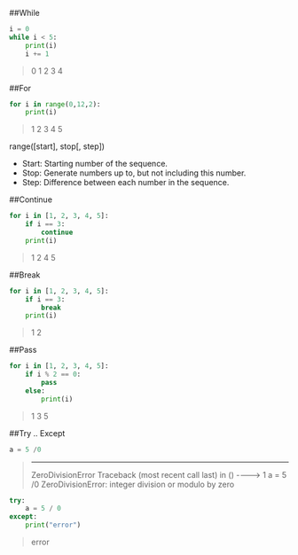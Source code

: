 ##While
```python
i = 0
while i < 5:
    print(i)
    i += 1
```
> 0
> 1
> 2
> 3
> 4

##For
```python
for i in range(0,12,2):
    print(i)
```
> 1
> 2
> 3
> 4
> 5

range([start], stop[, step])
- Start: Starting number of the sequence.
- Stop: Generate numbers up to, but not including this number.
- Step: Difference between each number in the sequence.

##Continue
```python
for i in [1, 2, 3, 4, 5]:
    if i == 3:
        continue
    print(i)
```
> 1
> 2
> 4
> 5

##Break
```python
for i in [1, 2, 3, 4, 5]:
    if i == 3:
        break
    print(i)
```
> 1
> 2

##Pass
```python
for i in [1, 2, 3, 4, 5]:
    if i % 2 == 0:
        pass
    else:
        print(i)
```
> 1
> 3
> 5

##Try .. Except
```python
a = 5 /0
```
> ---------------------------------------------------------------------------
> ZeroDivisionError                         Traceback (most recent call last)
> <ipython-input-489-0aec5d0a819c> in <module>()
> ----> 1 a = 5 /0
> ZeroDivisionError: integer division or modulo by zero

```python
try:
    a = 5 / 0
except:
    print("error")
```
> error
